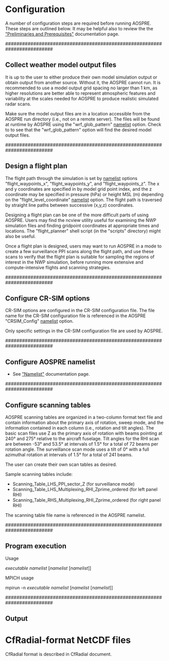 # Configuration

A number of configuration steps are required before running AOSPRE.
These steps are outlined below.  It may be helpful also to review the
the ["Preliminaries and Prerequisites"](preliminaries.md)
documentation page.

#########################################################################

## Collect weather model output files

It is up to the user to either produce their own model simulation
output or obtain output from another source. Without it, the AOSPRE
cannot run. It is recommended to use a model output grid spacing no
larger than 1 km, as higher resolutions are better able to represent
atmospheric features and variability at the scales needed for AOSPRE to
produce realistic simulated radar scans.

Make sure the model output files are in a location accessible from the
AOSPRE run directory (i.e., not on a remote server).  The files will be
found at runtime by AOSPRE using the "wrf_glob_pattern"
[namelist](namelist.md) option.  Check to to see that the
"wrf_glob_pattern" option will find the desired model output files.

#########################################################################

## Design a flight plan

The flight path through the simulation is set by
[namelist](namelist.md) options "flight_waypoints_x",
"flight_waypoints_y", and "flight_waypoints_z".  The x and y
coordinates are specified in by model grid point index, and the z
coordinate may be specified in pressure (hPa) or height MSL (m)
depending on the "flight_level_coordinate" [namelist](namelist.md)
option.  The flight path is traversed by straight line paths between
successive (x,y,z) coordinates.

Designing a flight plan can be one of the more difficult parts of
using AOSPRE.  Users may find the ncview utility useful for examining the
NWP simulation files and finding gridpoint coordinates at appropriate
times and locations.  The "flight_planner" shell script (in the
"scripts" directory) might also be useful.

Once a flight plan is designed, users may want to run AOSPRE in a mode to
create a few surveillance PPI scans along the flight path, and use
these scans to verify that the flight plan is suitable for sampling
the regions of interest in the NWP simulation, before running more
extensive and compute-intensive flights and scanning strategies.

#########################################################################

## Configure CR-SIM options

CR-SIM options are configured in the CR-SIM configuration file.  The
file name for the CR-SIM configuration file is referenced in the AOSPRE
"CRSIM_Config" [namelist](namelist.md) option.

Only specific settings in the CR-SIM configuration file are used by
AOSPRE.

#########################################################################


## Configure AOSPRE namelist

* See ["Namelist"](namelist.md) documentation page.







#########################################################################

## Configure scanning tables

AOSPRE scanning tables are organized in a two-column format text file and
contain information about the primary axis of rotation, sweep mode,
and the information contained in each column (i.e., rotation and tilt
angles). The basic scan files use Z as the primary axis of rotation
with beams pointing at 240&deg; and 275&deg; relative to the aircraft
fuselage. Tilt angles for the RHI scan are between -53&deg; and
53.5&deg; at intervals of 1.5&deg; for a total of 72 beams per
rotation angle. The surveillance scan mode uses a tilt of 0&deg; with
a full azimuthal rotation at intervals of 1.5&deg; for a total of 241
beams.

The user can create their own scan tables as desired.

Sample scanning tables include:

* Scanning_Table_LHS_PPI_sector_Z (for surveillance mode)
* Scanning_Table_LHS_Multiplexing_RHI_Zprime_ordered (for left panel RHI)
* Scanning_Table_RHS_Multiplexing_RHI_Zprime_ordered (for right panel RHI)

The scanning table file name is referenced in the AOSPRE namelist.

#########################################################################

## Program execution

Usage

*executable* *namelist* [*namelist* [*namelist*]]

MPICH usage

mpirun -n <np> *executable* *namelist* [*namelist* [*namelist*]]

#########################################################################

## Output

# CfRadial-format NetCDF files

CfRadial format is described in CfRadial document.


